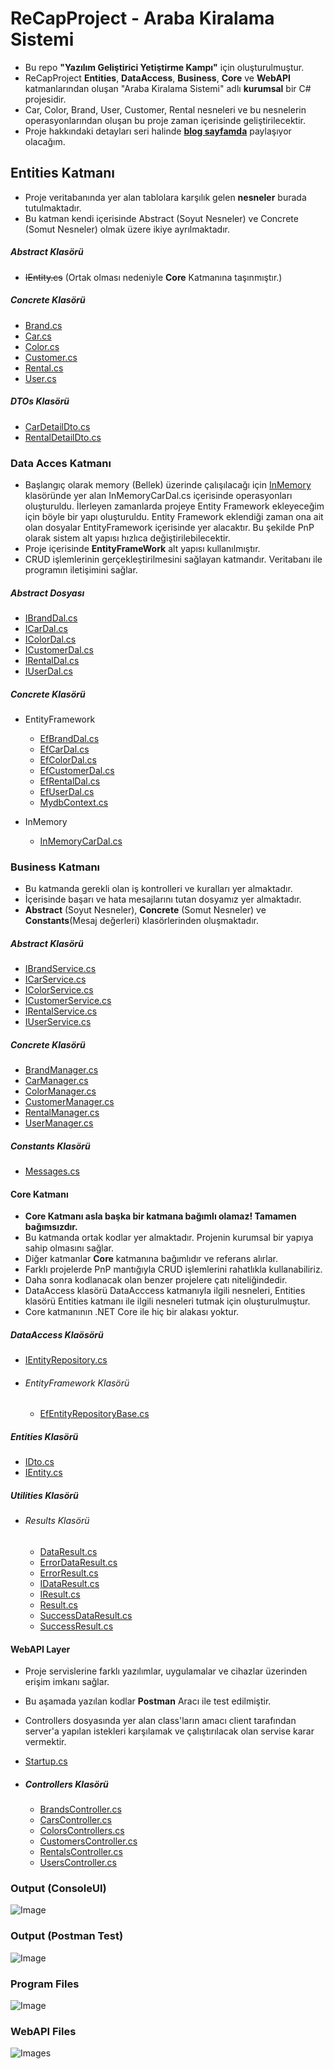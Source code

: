 # ReCapProject - Araba Kiralama Sistemi
- Bu repo **"Yazılım Geliştirici Yetiştirme Kampı"** için oluşturulmuştur.
- ReCapProject **Entities**, **DataAccess**, **Business**, **Core** ve **WebAPI** katmanlarından oluşan "Araba Kiralama Sistemi" adlı **kurumsal** bir C# projesidir. 
- Car, Color, Brand, User, Customer, Rental nesneleri ve bu nesnelerin operasyonlarından oluşan bu proje zaman içerisinde geliştirilecektir.
- Proje hakkındaki detayları seri halinde **[blog sayfamda](https://www.hasanbaskin.com)** paylaşıyor olacağım. 

## **Entities Katmanı**
- Proje veritabanında yer alan tablolara karşılık gelen **nesneler** burada tutulmaktadır. 
- Bu katman kendi içerisinde Abstract (Soyut Nesneler) ve Concrete (Somut Nesneler) olmak üzere ikiye ayrılmaktadır. 

##### Abstract Klasörü
- ~~IEntity.cs~~ (Ortak olması nedeniyle **Core** Katmanına taşınmıştır.)
##### Concrete Klasörü
- [Brand.cs](https://github.com/hsnbskn/ReCapProject/blob/master/Entities/Concrete/Brand.cs)
- [Car.cs](https://github.com/hsnbskn/ReCapProject/blob/master/Entities/Concrete/Car.cs)
- [Color.cs](https://github.com/hsnbskn/ReCapProject/blob/master/Entities/Concrete/Color.cs)
- [Customer.cs](https://github.com/hsnbskn/ReCapProject/blob/master/Entities/Concrete/Customer.cs)
- [Rental.cs](https://github.com/hsnbskn/ReCapProject/blob/master/Entities/Concrete/Rental.cs)
- [User.cs](https://github.com/hsnbskn/ReCapProject/blob/master/Entities/Concrete/User.cs)
##### DTOs Klasörü
- [CarDetailDto.cs](https://github.com/hsnbskn/ReCapProject/blob/master/Entities/DTOs/CarDetailDto.cs)
- [RentalDetailDto.cs](https://github.com/hsnbskn/ReCapProject/blob/master/Entities/DTOs/RentalDetailDto.cs)
### **Data Acces Katmanı**
- Başlangıç olarak memory (Bellek) üzerinde çalışılacağı için [InMemory](https://github.com/hsnbskn/ReCapProject/tree/master/DataAccess/Concrete/InMemory) klasöründe yer alan InMemoryCarDal.cs içerisinde operasyonları oluşturuldu. İlerleyen zamanlarda projeye Entity Framework ekleyeceğim için böyle bir yapı oluşturuldu. Entity Framework eklendiği zaman ona ait olan dosyalar EntityFramework içerisinde yer alacaktır. Bu şekilde PnP olarak sistem alt yapısı hızlıca değiştirilebilecektir.
- Proje içerisinde **EntityFrameWork** alt yapısı kullanılmıştır.
- CRUD işlemlerinin gerçekleştirilmesini sağlayan katmandır. Veritabanı ile programın iletişimini sağlar.

##### Abstract Dosyası
- [IBrandDal.cs](https://github.com/hsnbskn/ReCapProject/blob/master/DataAccess/Abstract/IBrandDal.cs)
- [ICarDal.cs](https://github.com/hsnbskn/ReCapProject/blob/master/DataAccess/Abstract/ICarDal.cs)
- [IColorDal.cs](https://github.com/hsnbskn/ReCapProject/blob/master/DataAccess/Abstract/IColorDal.cs)
- [ICustomerDal.cs](https://github.com/hsnbskn/ReCapProject/blob/master/DataAccess/Abstract/ICustomerDal.cs)
- [IRentalDal.cs](https://github.com/hsnbskn/ReCapProject/blob/master/DataAccess/Abstract/IRentalDal.cs)
- [IUserDal.cs](https://github.com/hsnbskn/ReCapProject/blob/master/DataAccess/Abstract/IUserDal.cs)
 
##### Concrete Klasörü
- EntityFramework
    - [EfBrandDal.cs](https://github.com/hsnbskn/ReCapProject/blob/master/DataAccess/Concrete/EntityFramework/EfBrandDal.cs)
    - [EfCarDal.cs](https://github.com/hsnbskn/ReCapProject/blob/master/DataAccess/Concrete/EntityFramework/EfCarDal.cs)
    - [EfColorDal.cs](https://github.com/hsnbskn/ReCapProject/blob/master/DataAccess/Concrete/EntityFramework/EfColorDal.cs)
    - [EfCustomerDal.cs](https://github.com/hsnbskn/ReCapProject/blob/master/DataAccess/Concrete/EntityFramework/EfCustomerDal.cs)
    - [EfRentalDal.cs](https://github.com/hsnbskn/ReCapProject/blob/master/DataAccess/Concrete/EntityFramework/EfRentalDal.cs)
    - [EfUserDal.cs](https://github.com/hsnbskn/ReCapProject/blob/master/DataAccess/Concrete/EntityFramework/EfUserDal.cs)
    - [MydbContext.cs](https://github.com/hsnbskn/ReCapProject/blob/master/DataAccess/Concrete/EntityFramework/MydbContext.cs)

-  InMemory
    -  [InMemoryCarDal.cs](https://github.com/hsnbskn/ReCapProject/blob/master/DataAccess/Concrete/InMemory/InMemoryCarDal.cs)
      
    
### **Business Katmanı**
- Bu katmanda gerekli olan iş kontrolleri ve kuralları yer almaktadır.
- İçerisinde başarı ve hata mesajlarını tutan dosyamız yer almaktadır. 
- **Abstract** (Soyut Nesneler), **Concrete** (Somut Nesneler) ve **Constants**(Mesaj değerleri) klasörlerinden oluşmaktadır.

##### Abstract Klasörü
- [IBrandService.cs](https://github.com/hsnbskn/ReCapProject/blob/master/Business/Abstract/IBrandService.cs)
- [ICarService.cs](https://github.com/hsnbskn/ReCapProject/blob/master/Business/Abstract/ICarService.cs)
- [IColorService.cs](https://github.com/hsnbskn/ReCapProject/blob/master/Business/Abstract/IColorService.cs)
- [ICustomerService.cs](https://github.com/hsnbskn/ReCapProject/blob/master/Business/Abstract/ICustomerService.cs)
- [IRentalService.cs](https://github.com/hsnbskn/ReCapProject/blob/master/Business/Abstract/IRentalService.cs)
- [IUserService.cs](https://github.com/hsnbskn/ReCapProject/blob/master/Business/Abstract/IUserService.cs)

##### Concrete Klasörü
- [BrandManager.cs](https://github.com/hsnbskn/ReCapProject/blob/master/Business/Concrete/BrandManager.cs)
- [CarManager.cs](https://github.com/hsnbskn/ReCapProject/blob/master/Business/Concrete/CarManager.cs)
- [ColorManager.cs](https://github.com/hsnbskn/ReCapProject/blob/master/Business/Concrete/ColorManager.cs)
- [CustomerManager.cs](https://github.com/hsnbskn/ReCapProject/blob/master/Business/Concrete/CustomerManager.cs)
- [RentalManager.cs](https://github.com/hsnbskn/ReCapProject/blob/master/Business/Concrete/RentalManager.cs)
- [UserManager.cs](https://github.com/hsnbskn/ReCapProject/blob/master/Business/Concrete/UserManager.cs) 

##### Constants Klasörü
- [Messages.cs](https://github.com/hsnbskn/ReCapProject/blob/master/Business/Constants/Messages.cs) 

#### **Core Katmanı**
- **Core Katmanı asla başka bir katmana bağımlı olamaz! Tamamen bağımsızdır.**
- Bu katmanda ortak kodlar yer almaktadır. Projenin kurumsal bir yapıya sahip olmasını sağlar.
- Diğer katmanlar **Core** katmanına bağımlıdır ve referans alırlar.
- Farklı projelerde PnP mantığıyla CRUD işlemlerini rahatlıkla kullanabiliriz.
- Daha sonra kodlanacak olan benzer projelere çatı niteliğindedir.
- DataAccess klasörü DataAcccess katmanıyla ilgili nesneleri, Entities klasörü Entities katmanı ile ilgili nesneleri tutmak için oluşturulmuştur.
- Core katmanının .NET Core ile hiç bir alakası yoktur. 

##### DataAccess Klaösörü
- [IEntityRepository.cs](https://github.com/hsnbskn/ReCapProject/blob/master/Core/DataAccess/IEntityRepository.cs)
- ###### EntityFramework Klasörü
    - [EfEntityRepositoryBase.cs](https://github.com/hsnbskn/ReCapProject/blob/master/Core/DataAccess/EntityFramework/EfEntityRepositoryBase.cs)

##### Entities Klasörü
- [IDto.cs](https://github.com/hsnbskn/ReCapProject/blob/master/Core/Entities/IDto.cs)
- [IEntity.cs](https://github.com/hsnbskn/ReCapProject/blob/master/Core/Entities/IEntity.cs) 

##### Utilities Klasörü
- ###### Results Klasörü
    - [DataResult.cs](https://github.com/hsnbskn/ReCapProject/blob/master/Core/Utilities/Results/DataResult.cs)
    - [ErrorDataResult.cs](https://github.com/hsnbskn/ReCapProject/blob/master/Core/Utilities/Results/ErrorDataResult.cs)
    - [ErrorResult.cs](https://github.com/hsnbskn/ReCapProject/blob/master/Core/Utilities/Results/ErrorResult.cs)
    - [IDataResult.cs](https://github.com/hsnbskn/ReCapProject/blob/master/Core/Utilities/Results/IDataResult.cs)
    - [IResult.cs](https://github.com/hsnbskn/ReCapProject/blob/master/Core/Utilities/Results/IResult.cs)
    - [Result.cs](https://github.com/hsnbskn/ReCapProject/blob/master/Core/Utilities/Results/Result.cs)
    - [SuccessDataResult.cs](https://github.com/hsnbskn/ReCapProject/blob/master/Core/Utilities/Results/SuccessDataResult.cs)
    - [SuccessResult.cs](https://github.com/hsnbskn/ReCapProject/blob/master/Core/Utilities/Results/SuccessResult.cs) 

#### **WebAPI Layer**
- Proje servislerine farklı yazılımlar, uygulamalar ve cihazlar üzerinden erişim imkanı sağlar.
- Bu aşamada yazılan kodlar **Postman** Aracı ile test edilmiştir.
- Controllers dosyasında yer alan class'ların amacı client tarafından server'a yapılan istekleri karşılamak ve çalıştırılacak olan servise karar vermektir.

- [Startup.cs](https://github.com/hsnbskn/ReCapProject/blob/master/WebAPI/Startup.cs)
- ##### **Controllers Klasörü**
    - [BrandsController.cs](https://github.com/hsnbskn/ReCapProject/blob/master/WebAPI/Controllers/BrandsController.cs)
    - [CarsController.cs](https://github.com/hsnbskn/ReCapProject/blob/master/WebAPI/Controllers/CarsController.cs)
    - [ColorsControllers.cs](https://github.com/hsnbskn/ReCapProject/blob/master/WebAPI/Controllers/ColorsController.cs)
    - [CustomersController.cs](https://github.com/hsnbskn/ReCapProject/blob/master/WebAPI/Controllers/CustomersController.cs)
    - [RentalsController.cs](https://github.com/hsnbskn/ReCapProject/blob/master/WebAPI/Controllers/RentalsController.cs)
    - [UsersController.cs](https://github.com/hsnbskn/ReCapProject/blob/master/WebAPI/Controllers/UsersController.cs) 


### Output (ConsoleUI)
![Image](https://i.hizliresim.com/8wyFSc.png)
### Output (Postman Test)
![Image](https://i.hizliresim.com/ZDJECF.png)
### Program Files
![Image](https://i.hizliresim.com/QRlI1G.png)
### WebAPI Files
![Images](https://i.hizliresim.com/7oiz7E.png)

